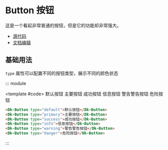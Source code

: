 # Button 按钮

这是一个看起非常普通的按钮，但是它的功能却非常强大。

- [源代码](https://github.com/CadWalaDers/dk-ui/tree/master/packages/components/dkbutton)
- [文档编辑](https://github.com/CadWalaDers/dk-ui/blob/master/docs/components/button.md)


## 基础用法

`type` 属性可以配置不同的按钮类型，展示不同的颜色状态

::: module 

<template #code>
  <Dk-Button type="default">默认按钮</Dk-Button>
  <Dk-Button type="primary">主要按钮</Dk-Button>
  <Dk-Button type="success">成功按钮</Dk-Button>
  <Dk-Button type="info">信息按钮</Dk-Button>
  <Dk-Button type="warning">警告警告按钮</Dk-Button>
  <Dk-Button type="danger">危险按钮</Dk-Button>
</template>

```html
<Dk-Button type="default">默认按钮</Dk-Button>
<Dk-Button type="primary">主要按钮</Dk-Button>
<Dk-Button type="success">成功按钮</Dk-Button>
<Dk-Button type="info">信息按钮</Dk-Button>
<Dk-Button type="warning">警告警告按钮</Dk-Button>
<Dk-Button type="danger">危险按钮</Dk-Button>
```

:::
